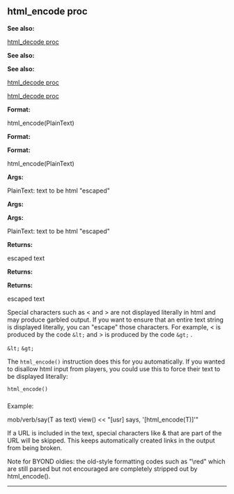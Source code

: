 

 html\_encode proc
-------------------




**See also:** 


[html\_decode proc](#/proc/html_decode) 



**See also:** 

**See also:**

[html\_decode proc](#/proc/html_decode) 

[html\_decode proc](#/proc/html_decode)


**Format:** 


 html\_encode(PlainText)
 


**Format:** 

**Format:**

 html\_encode(PlainText)



**Args:** 


 PlainText: text to be html "escaped"
 


**Args:** 

**Args:**

 PlainText: text to be html "escaped"



**Returns:** 


 escaped text
 


**Returns:** 

**Returns:**

 escaped text


 Special characters such as < and > are not displayed literally in
html and may produce garbled output. If you want to ensure that an entire
text string is displayed literally, you can "escape" those characters. For
example, < is produced by the code
 `&lt;` 
 and > is
produced by the code
 `&gt;` 
 .



`&lt;`
`&gt;`

 The
 `html_encode()` 
 instruction does this for you
automatically. If you wanted to disallow html input from players, you
could use this to force their text to be displayed literally:



`html_encode()`
### 
 Example:



 mob/verb/say(T as text)
 view() << "[usr] says, '[html\_encode(T)]'"


 If a URL is included in the text, special characters like & that are
part of the URL will be skipped. This keeps automatically created links in
the output from being broken.




 Note for BYOND oldies: the old-style formatting codes such as "\red" which
are still parsed but not encouraged are completely stripped out by
html\_encode().





---


